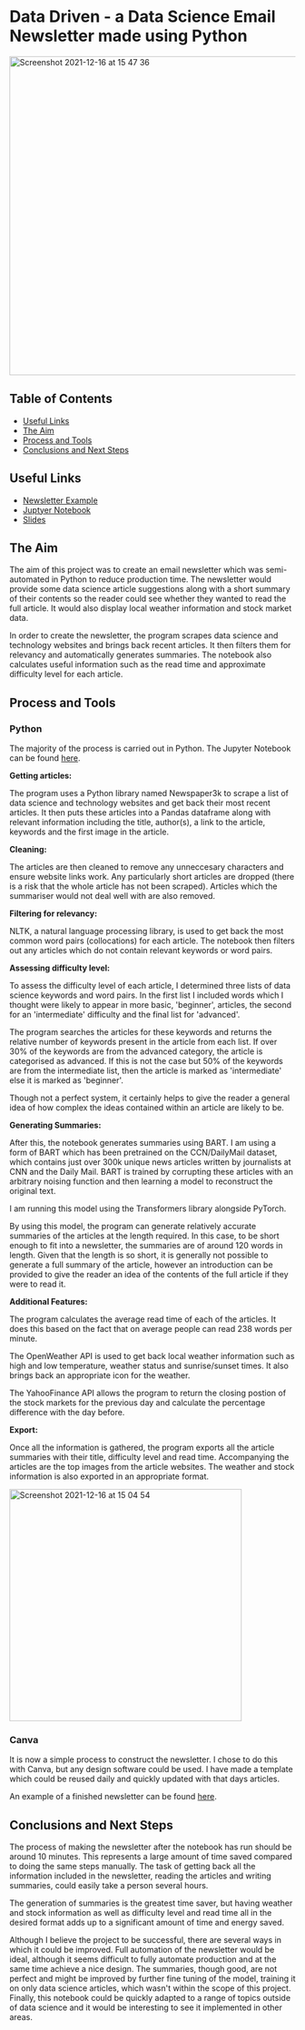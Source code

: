 # Data Driven - a Data Science Email Newsletter made using Python

<img width="562" alt="Screenshot 2021-12-16 at 15 47 36" src="https://user-images.githubusercontent.com/89530964/146393419-cc6bdb75-3fc8-4fcd-b4b2-2857d89338b2.png">


## Table of Contents
- [Useful Links](#Useful-Links)
- [The Aim](#The-Aim)
- [Process and Tools](#Process-and-Tools)
- [Conclusions and Next Steps](#Conclusions-and-Next-Steps)

## Useful Links

- [Newsletter Example](https://github.com/zachighton/newsletter_generator/blob/main/Data%20Driven%20-%20Newsletter%20Example.pdf)
- [Juptyer Notebook](https://github.com/zachighton/newsletter_generator/blob/main/newsletter_final.ipynb)
- [Slides](https://slides.com/zachighton/data-driven-final)

## The Aim

The aim of this project was to create an email newsletter which was semi-automated in Python to reduce production time. The newsletter would provide some data science article suggestions along with a short summary of their contents so the reader could see whether they wanted to read the full article. It would also display local weather information and stock market data.

In order to create the newsletter, the program scrapes data science and technology websites and brings back recent articles. It then filters them for relevancy and automatically generates summaries. The notebook also calculates useful information such as the read time and approximate difficulty level for each article.

## Process and Tools

### Python

The majority of the process is carried out in Python. The Jupyter Notebook can be found [here](https://github.com/zachighton/newsletter_generator/blob/main/newsletter_final.ipynb).

**Getting articles:**

The program uses a Python library named Newspaper3k to scrape a list of data science and technology websites and get back their most recent articles. It then puts these articles into a Pandas dataframe along with relevant information including the title, author(s), a link to the article, keywords and the first image in the article.

**Cleaning:**

The articles are then cleaned to remove any unneccesary characters and ensure website links work. Any particularly short articles are dropped (there is a risk that the whole article has not been scraped). Articles which the summariser would not deal well with are also removed.

**Filtering for relevancy:**

NLTK, a natural language processing library, is used to get back the most common word pairs (collocations) for each article. The notebook then filters out any articles which do not contain relevant keywords or word pairs.

**Assessing difficulty level:**

To assess the difficulty level of each article, I determined three lists of data science keywords and word pairs. In the first list I included words which I thought were likely to appear in more basic, 'beginner', articles, the second for an 'intermediate' difficulty and the final list for 'advanced'.

The program searches the articles for these keywords and returns the relative number of keywords present in the article from each list. If over 30% of the keywords are from the advanced category, the article is categorised as advanced. If this is not the case but 50% of the keywords are from the intermediate list, then the article is marked as 'intermediate' else it is marked as 'beginner'.

Though not a perfect system, it certainly helps to give the reader a general idea of how complex the ideas contained within an article are likely to be.

**Generating Summaries:**

After this, the notebook generates summaries using BART. I am using a form of BART which has been pretrained on the CCN/DailyMail dataset, which contains just over 300k unique news articles written by journalists at CNN and the Daily Mail. BART is trained by corrupting these articles with an arbitrary noising function and then learning a model to reconstruct the original text.

I am running this model using the Transformers library alongside PyTorch.

By using this model, the program can generate relatively accurate summaries of the articles at the length required. In this case, to be short enough to fit into a newsletter, the summaries are of around 120 words in length. Given that the length is so short, it is generally not possible to generate a full summary of the article, however an introduction can be provided to give the reader an idea of the contents of the full article if they were to read it.

**Additional Features:**

The program calculates the average read time of each of the articles. It does this based on the fact that on average people can read 238 words per minute.

The OpenWeather API is used to get back local weather information such as high and low temperature, weather status and sunrise/sunset times. It also brings back an appropriate icon for the weather.

The YahooFinance API allows the program to return the closing postion of the stock markets for the previous day and calculate the percentage difference with the day before.

**Export:**

Once all the information is gathered, the program exports all the article summaries with their title, difficulty level and read time. Accompanying the articles are the top images from the article websites. The weather and stock information is also exported in an appropriate format.

<img width="409" alt="Screenshot 2021-12-16 at 15 04 54" src="https://user-images.githubusercontent.com/89530964/146386444-6c845597-94ac-4564-980b-fc8053ece02d.png">


### Canva

It is now a simple process to construct the newsletter. I chose to do this with Canva, but any design software could be used. I have made a template which could be reused daily and quickly updated with that days articles.

An example of a finished newsletter can be found [here](https://github.com/zachighton/newsletter_generator/blob/main/Data%20Driven%20-%20Newsletter%20Example.pdf).

## Conclusions and Next Steps

The process of making the newsletter after the notebook has run should be around 10 minutes. This represents a large amount of time saved compared to doing the same steps manually. The task of getting back all the information included in the newsletter, reading the articles and writing summaries, could easily take a person several hours. 

The generation of summaries is the greatest time saver, but having weather and stock information as well as difficulty level and read time all in the desired format adds up to a significant amount of time and energy saved.

Although I believe the project to be successful, there are several ways in which it could be improved. Full automation of the newsletter would be ideal, although it seems difficult to fully automate production and at the same time achieve a nice design. The summaries, though good, are not perfect and might be improved by further fine tuning of the model, training it on only data science articles, which wasn't within the scope of this project. Finally, this notebook could be quickly adapted to a range of topics outside of data science and it would be interesting to see it implemented in other areas.

